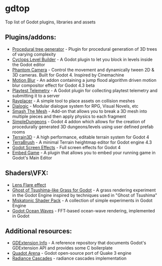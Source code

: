 # gdtop
Top list of Godot plugins, libraries and assets

## Plugins/addons:
- [Procedural tree generator](https://github.com/JekSun97/gdTree3D) - Plugin for procedural generation of 3D trees of varying complexity
- [Cyclops Level Builder](https://github.com/blackears/cyclopsLevelBuilder) - A Godot plugin to let you block in levels inside the Godot editor
- [Phantom Camera](https://github.com/ramokz/phantom-camera) - Control the movement and dynamically tween 2D & 3D cameras. Built for Godot 4. Inspired by Cinemachine
- [Motion Blur](https://github.com/sphynx-owner/JFA_driven_motion_blur_addon) - An addon containing a jump flood algorithm driven motion blur compositor effect for Godot 4.3 beta
- [Playtest Telemetry](https://github.com/etodd/playtest-telemetry-godot) - A Godot plugin for collecting playtest telemetry and submitting it to a server
- [Rayplacer](https://github.com/etodd/godot-rayplacer) - A simple tool to place assets on collision meshes
- [Dialogic](https://github.com/dialogic-godot/dialogic) - Modular dialogue system for RPG, Visual Novels, etc
- [Smash The Mesh](https://github.com/cloudofoz/godot-smashthemesh) - Add-on that allows you to break a 3D mesh into multiple pieces and then apply physics to each fragment
- [SimpleDungeons](https://github.com/majikayogames/SimpleDungeons) - Godot 4 addon which allows for the creation of procedurally generated 3D dungeons/levels using user defined prefab rooms
- [Terrain3D](https://github.com/TokisanGames/Terrain3D) - A high performance, editable terrain system for Godot 4
- [TerraBrush](https://github.com/spimort/TerraBrush) - A minimal Terrain heightmap editor for Godot engine 4.3
- [Godot Screen Effects](https://github.com/ioannis-koukourakis/godot_screen_effects/tree/main) - Full screen effects for Godot 4
- [Embed Game](https://fabimakesgames.itch.io/embedgame) - A plugin that allows you to embed your running game in Godot's Main Editor

## Shaders\VFX:
- [Lens Flare effect](https://godotshaders.com/shader/screen-space-lens-flare-with-rainbow-colored-effect/)
- [Ghost of Tsushima-like Grass for Godot](https://github.com/2Retr0/GodotGrass) - A grass rendering experiment in the Godot Engine inspired by techniques used in "Ghost of Tsushima"
- [Miskatonic Shader Pack](https://github.com/miskatonicstudio/godot-experiments/tree/master/shaders) - A collection of simple experiments in Godot Engine
- [Godot Ocean Waves](https://github.com/2Retr0/GodotOceanWaves/) - FFT-based ocean-wave rendering, implemented in Godot

## Additional resources:
- [GDExtension Info](https://github.com/3starblaze/gdextension-util) - A reference repository that documents Godot's GDExtension API and provides some C boilerplate
- [Quadot Arena](https://github.com/TriggerCoder/Quadot-Arena) - Godot open-source port of Quake 3 engine
- [Radiance Cascades](https://github.com/Sohojoe/radiance-cascades-godot) - radiance cascades implementation
